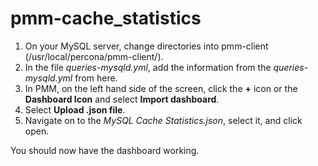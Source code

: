 # pmm-cache_statistics
1) On your MySQL server, change directories into pmm-client (/usr/local/percona/pmm-client/).
2) In the file *queries-mysqld.yml*, add the information from the *queries-mysqld.yml* from here.
3) In PMM, on the left hand side of the screen, click the **+** icon or the **Dashboard Icon** and select **Import dashboard**. 
4) Select **Upload .json file**.
5) Navigate on to the *MySQL Cache Statistics.json*, select it, and click open.

You should now have the dashboard working.
